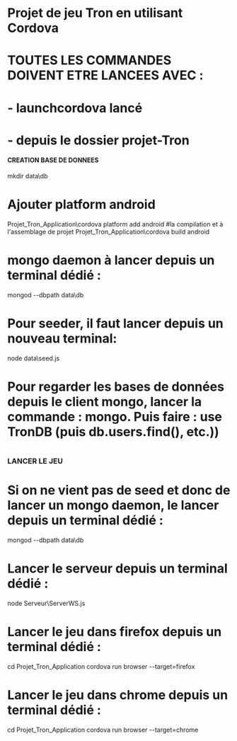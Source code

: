 # Projet de jeu Tron en utilisant Cordova

# TOUTES LES COMMANDES DOIVENT ETRE LANCEES AVEC  :
# - launchcordova lancé
# - depuis le dossier projet-Tron 


#### CREATION BASE DE DONNEES ###
mkdir data\db
# Ajouter platform android
Projet_Tron_Application\cordova platform add android
#la compilation et à l'assemblage de projet
Projet_Tron_Application\cordova build android  
# mongo daemon à lancer depuis un terminal dédié :
mongod --dbpath data\db
# Pour seeder, il faut lancer depuis un nouveau terminal:
node data\seed.js  
# Pour regarder les bases de données depuis le client mongo, lancer la commande : mongo. Puis faire : use TronDB (puis db.users.find(), etc.))
# ###############################

### LANCER LE JEU ###
# Si on ne vient pas de seed et donc de lancer un mongo daemon, le lancer depuis un terminal dédié :
mongod --dbpath data\db
# Lancer le serveur depuis un terminal dédié : 
node Serveur\ServerWS.js
# Lancer le jeu dans firefox depuis un terminal dédié :
cd Projet_Tron_Application
cordova run browser --target=firefox
# Lancer le jeu dans chrome depuis un terminal dédié :
cd Projet_Tron_Application
cordova run browser --target=chrome
# #########################################
